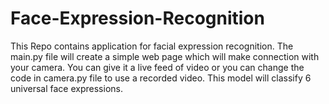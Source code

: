 # Face-Expression-Recognition
This Repo contains application for facial expression recognition. The main.py file will create a simple web page which will make connection with your camera. You can give it a live feed of video or you can change the code in camera.py file to use a recorded video. This model will classify 6 universal face expressions.
